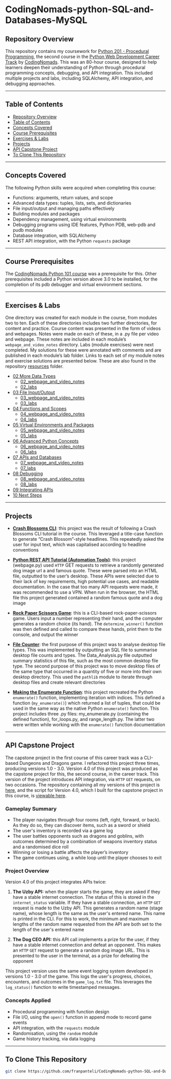 # CodingNomads-python-SQL-and-Databases-MySQL

## Repository Overview
This repository contains my coursework for [Python 201 - Procedural Programming](https://codingnomads.com/course/python-programming-201), the second course in the [Python Web Development Career Track](https://codingnomads.com/career-track/python-web-development-learn-python-bootcamp) by [CodingNomads](https://codingnomads.com/). This was an 80-hour course, designed to help learners deepen their understanding of Python through procedural programming concepts, debugging, and API integration. This included multiple projects and labs, including SQLAlchemy, API integration, and debugging approaches. 

---

## Table of Contents
- [Repository Overview](#repository-overview)
- [Table of Contents](#table-of-contents)
- [Concepts Covered](#concepts-covered)
- [Course Prerequisites](#prerequisites)
- [Exercises & Labs](#exercises--labs)
- [Projects](#projects)
- [API Capstone Project](#api-capstone-project)
- [To Clone This Repository](#to-clone-this-repository)
  
---

## Concepts Covered 
The following Python skills were acquired when completing this course:
- Functions: arguments, return values, and scope 
- Advanced data types: tuples, lists, sets, and dictionaries
- File input/output and managing paths effectively
- Building modules and packages 
- Dependency management, using virtual environments 
- Debugging programs using IDE features, Python PDB, web-pdb and pudb modules  
- Database integration, with SQLAlchemy
- REST API integration, with the Python `requests` package 

---

## Course Prerequisites
The [CodingNomads Python 101 course](https://github.com/franpanteli/CodingNomads-python-101) was a prerequisite for this. Other prerequisites included a Python version above 3.0 to be installed, for the completion of its pdb debugger and virtual environment sections.

---

## Exercises & Labs
One directory was created for each module in the course, from modules two to ten. Each of these directories includes two further directories, for content and practice. Course content was presented in the form of videos and webpages. Notes were made on each of these, in a .py file per video and webpage. These notes are included in each module’s `webpage_and_video_notes` directory. Labs (module exercises) were next completed. My solutions for these were annotated with comments and are published in each module’s lab folder. Links to each set of my module notes and exercise solutions are presented below. These are also found in the repository [resources](https://github.com/franpanteli/CodingNomads-python-201/tree/main/labs/resources) folder. 
- [02 More Data Types](labs/resources/02_more-datatypes)
  - [02_webpage_and_video_notes](labs/resources/02_more-datatypes/02_webpage_and_video_notes)
  - [02_labs](labs/resources/02_more-datatypes/02_labs)
- [03 File Input/Output](labs/resources/03_file-input-output)
  - [03_webpage_and_video_notes](labs/resources/03_file-input-output/03_webpage_and_video_notes)
  - [03_labs](labs/resources/03_file-input-output/03_labs)
- [04 Functions and Scopes](labs/resources/04_functions-and-scopes)
  - [04_webpage_and_video_notes](labs/resources/04_functions-and-scopes/04_webpage_and_video_notes)
  - [04_labs](labs/resources/04_functions-and-scopes/04_labs)
- [05 Virtual Environments and Packages](labs/resources/05_venvs-and-packages)
  - [05_webpage_and_video_notes](labs/resources/05_venvs-and-packages/05_webpage_and_video_notes)
  - [05_labs](labs/resources/05_venvs-and-packages/05_labs)
- [06 Advanced Python Concepts](labs/resources/06_advanced-python-concepts)
  - [06_webpage_and_video_notes](labs/resources/06_advanced-python-concepts/06_webpage_and_video_notes)
  - [06_labs](labs/resources/06_advanced-python-concepts/06_labs)
- [07 APIs and Databases](labs/resources/07_APIs_and_Databases)
  - [07_webpage_and_video_notes](labs/resources/07_APIs_and_Databases/07_webpage_and_video_notes)
  - [07_labs](labs/resources/07_APIs_and_Databases/07_labs)
- [08 Debugging](labs/resources/08_debugging)
  - [08_webpage_and_video_notes](labs/resources/08_debugging/08_webpage_and_video_notes)
  - [08_labs](labs/resources/08_debugging/08_labs)
- [09 Integrating APIs](labs/resources/09_Integrating_APIs)
- [10 Next Steps](labs/resources/10_Next_Steps)

---

## Projects

- **[Crash Blossoms CLI](https://github.com/franpanteli/CodingNomads-python-201/tree/main/labs/projects/Crash_Blossoms_CLI)**: this project was the result of following a Crash Blossoms CLI tutorial in the course. This leveraged a title-case
function to generate “Crash Blossom”-style headlines. This repeatedly asked the user for input text, which was
capitalised according to headline conventions 

- **[Python REST API Tutorial (Automation Tools)](https://github.com/franpanteli/CodingNomads-python-201/tree/main/labs/projects/Python_REST_API_Tutorial_(Automation_Tools))**: this project (webpage.py) used `HTTP` GET requests to retrieve a randomly generated dog image url a and famous
quote. These were parsed into an HTML file, outputted to the user’s desktop. These APIs were selected due to their
lack of key requirements, high potential use cases, and readable documentation. In the case that too many API
requests were made, it was recommended to use a VPN. When run in the browser, the HTML file this project
generated contained a random famous quote and a dog image  

- **[Rock Paper Scissors Game](https://github.com/franpanteli/CodingNomads-python-201/tree/main/labs/projects/Rock_Paper_Scissors_Game)**: this is a CLI-based rock-paper-scissors game. Users input a number representing their hand, and the computer
generates a random choice (its hand). The `determine_winner()` function was then defined and called to compare
these hands, print them to the console, and output the winner  

- **[File Counter](https://github.com/franpanteli/CodingNomads-python-201/tree/main/labs/projects/file_counter)**: the first purpose of this project was to analyse desktop file types. This was implemented by outputting an SQL file
to summarise desktop file counts and types. The Data_Analysis.py file outputted summary statistics of this file,
such as the most common desktop file type. The second purpose of this project was to move desktop files of the
same type that occurred in a quantity of five or more into their own desktop directory. This used the `pathlib`
module to iterate through desktop files and create relevant directories  

- **[Making the Enumerate Function](https://github.com/franpanteli/CodingNomads-python-201/tree/main/labs/projects/making_the_enumerate_function.py)**: this project recreated the Python `enumerate()` function, implementing iteration with indices. This defined a
function (`my_enumerate()`) which returned a list of tuples, that could be used in the same way as the native
Python `enumerate()` function. This project includes three .py files: my_enumerate.py (containing the defined
function), for_loops.py, and range_length.py. The latter two were written while working with the `enumerate()`
function documentation   

---

## API Capstone Project

The capstone project in the first course of this career track was a CLI-based Dungeons and Dragons game. I refactored this project three times, producing versions 1.0 - 3.0. Version 4.0 of this project was produced as the capstone project for this, the second course, in the career track. This version of the project introduces API integration, via `HTTP` `GET` requests, on two occasions. The repository containing all my versions of this project is [here](https://github.com/franpanteli/CodingNomads-python-101-capstone), and the script for Version 4.0, which I built for the capstone project in this course, is [viewable here](https://github.com/franpanteli/CodingNomads-python-101-capstone/blob/main/dungeons_and_dragon_game_4.0.py). 

### Gameplay Summary
- The player navigates through four rooms (left, right, forward, or back). As they do so, they can discover items, such as a sword or shield 
- The user's inventory is recorded via a game log 
- The user battles opponents such as dragons and goblins, with outcomes determined by a combination of weapons inventory status and a randomised dice roll
- Winning or losing a battle affects the player’s inventory 
- The game continues using, a while loop until the player chooses to exit

### Project Overview
Version 4.0 of this project integrates APIs twice:

1. **The Uzby API:** when the player starts the game, they are asked if they have a stable internet connection. The status of this is stored in the `internet_status` variable. If they have a stable connection, an `HTTP` `GET` request is made to the Uzby API. This generates a random name (stage name), whose length is the same as the user's entered name. This name is printed in the CLI. For this to work, the minimum and maximum lengths of the random name requested from the API are both set to the length of the user's entered name

2. **The Dog CEO API:** this API call implements a prize for the user, if they have a stable internet connection and defeat an opponent. This makes an `HTTP` `GET` request to generate a random dog image URL. This is presented to the user in the terminal, as a prize for defeating the opponent

This project version uses the same event logging system developed in versions 1.0 - 3.0 of the game. This logs the user's progress, choices, encounters, and outcomes in the `game_log.txt` file. This leverages the `log_status()` function to write timestamped messages. 

### Concepts Applied
- Procedural programming with function design
- File I/O, using the `open()` function in append mode to record game events  
- API integration, with the `requests` module  
- Randomisation, using the `random` module
- Game history tracking, via data logging   

---

## To Clone This Repository
```bash
git clone https://github.com/franpanteli/CodingNomads-python-SQL-and-Databases-MySQL.git
